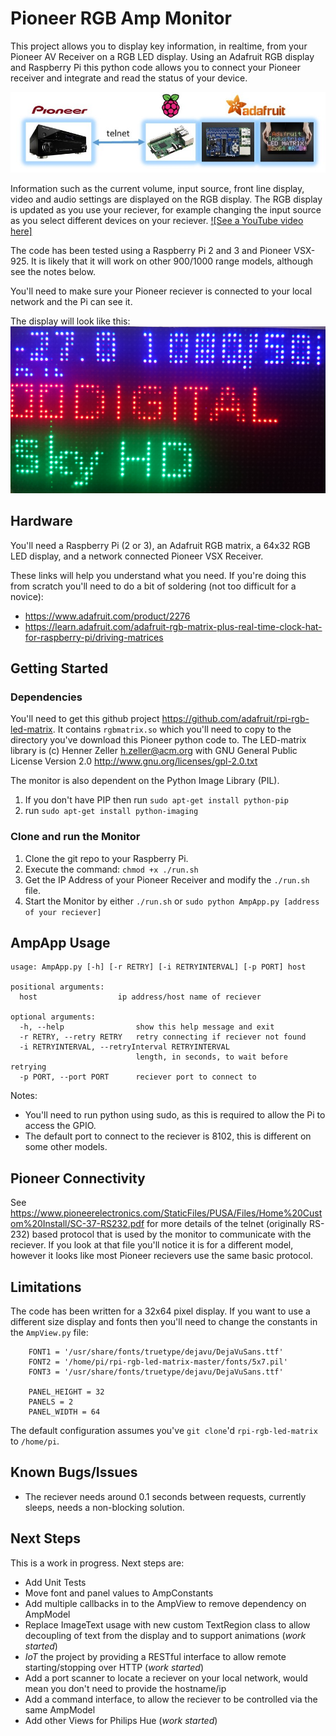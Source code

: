 # Pioneer RGB Amp Monitor
This project allows you to display key information, in realtime, from your Pioneer AV Receiver on a RGB LED display. Using an Adafruit RGB display and Raspberry Pi this python code allows you to connect your Pioneer receiver and integrate and read the status of your device.

![alt-text](https://github.com/danamini/PioneerRgbAmpMonitor/blob/master/images/Slide1.JPG)

Information such as the current volume, input source, front line display, video and audio settings are displayed on the RGB display. The RGB display is updated as you use your reciever, for example changing the input source as you select different devices on your reciever. [![See a YouTube video here]](https://www.youtube.com/watch?v=qDuJwFs_lJU&t=5s "")

The code has been tested using a Raspberry Pi 2 and 3 and Pioneer VSX-925. It is likely that it will work on other 900/1000 range models, although see the notes below. 

You'll need to make sure your Pioneer reciever is connected to your local network and the Pi can see it.   

The display will look like this:![alt-text](https://github.com/danamini/PioneerRgbAmpMonitor/blob/master/images/RGB%20Display.JPG)

 ## Hardware
You'll need a Raspberry Pi (2 or 3), an Adafruit RGB matrix, a 64x32 RGB LED display, and a network connected Pioneer VSX Receiver. 

These links will help you understand what you need. If you're doing this from scratch you'll need to do a bit of soldering (not too difficult for a novice): 
* https://www.adafruit.com/product/2276
* https://learn.adafruit.com/adafruit-rgb-matrix-plus-real-time-clock-hat-for-raspberry-pi/driving-matrices

## Getting Started

### Dependencies
You'll need to get this github project https://github.com/adafruit/rpi-rgb-led-matrix. It contains `rgbmatrix.so` which you'll need to copy to the directory you've download this Pioneer python code to. The LED-matrix library is (c) Henner Zeller h.zeller@acm.org with GNU General Public License Version 2.0 http://www.gnu.org/licenses/gpl-2.0.txt

The monitor is also dependent on the Python Image Library (PIL). 

1. If you don't have PIP then run `sudo apt-get install python-pip`
2. run `sudo apt-get install python-imaging`

### Clone and run the Monitor
1. Clone the git repo to your Raspberry Pi.
2. Execute the command: `chmod +x ./run.sh`
3. Get the IP Address of your Pioneer Receiver and modify the `./run.sh` file.
4. Start the Monitor by either `./run.sh` or `sudo python AmpApp.py [address of your reciever]`
 
## AmpApp Usage
```
usage: AmpApp.py [-h] [-r RETRY] [-i RETRYINTERVAL] [-p PORT] host

positional arguments:
  host                  ip address/host name of reciever

optional arguments:
  -h, --help                show this help message and exit
  -r RETRY, --retry RETRY   retry connecting if reciever not found
  -i RETRYINTERVAL, --retryInterval RETRYINTERVAL
                            length, in seconds, to wait before retrying
  -p PORT, --port PORT      reciever port to connect to
```
Notes:
* You'll need to run python using sudo, as this is required to allow the Pi to access the GPIO.
* The default port to connect to the reciever is 8102, this is different on some other models. 

## Pioneer Connectivity
See https://www.pioneerelectronics.com/StaticFiles/PUSA/Files/Home%20Custom%20Install/SC-37-RS232.pdf for more details of the telnet (originally RS-232) based protocol that is used by the monitor to communicate with the reciever. If you look at that file you'll notice it is for a different model, however it looks like most Pioneer recievers use the same basic protocol. 

## Limitations
The code has been written for a 32x64 pixel display. If you want to use a different size display and fonts then you'll need to change the constants in the `AmpView.py` file:
```
    FONT1 = '/usr/share/fonts/truetype/dejavu/DejaVuSans.ttf'
    FONT2 = '/home/pi/rpi-rgb-led-matrix-master/fonts/5x7.pil'
    FONT3 = '/usr/share/fonts/truetype/dejavu/DejaVuSans.ttf'

    PANEL_HEIGHT = 32
    PANELS = 2
    PANEL_WIDTH = 64
```
The default configuration assumes you've `git clone`'d `rpi-rgb-led-matrix` to `/home/pi`. 

## Known Bugs/Issues
* The reciever needs around 0.1 seconds between requests, currently sleeps, needs a non-blocking solution.

## Next Steps
This is a work in progress. Next steps are:
* Add Unit Tests
* Move font and panel values to AmpConstants
* Add multiple callbacks in to the AmpView to remove dependency on AmpModel
* Replace ImageText usage with new custom TextRegion class to allow decoupling of text from the display and to support animations (_work started_)
* _IoT_ the project by providing a RESTful interface to allow remote starting/stopping over HTTP (_work started_)
* Add a port scanner to locate a reciever on your local network, would mean you don't need to provide the hostname/ip 
* Add a command interface, to allow the reciever to be controlled via the same AmpModel
* Add other Views for Philips Hue (_work started_)
